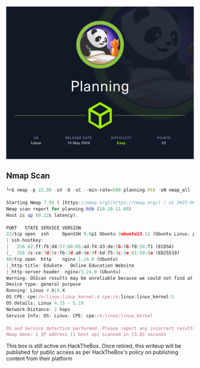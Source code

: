 ![image](img/Planning/Planning.png)


## Nmap Scan

```jsx
└─$ nmap -p 22,80 -sV -O -sC --min-rate=500 planning.htb -oN nmap_all

Starting Nmap 7.95 ( [https://nmap.org](https://nmap.org/) ) at 2025-06-12 08:50 EDT
Nmap scan report for planning.htb (10.10.11.68)
Host is up (0.12s latency).

PORT   STATE SERVICE VERSION
22/tcp open  ssh     OpenSSH 9.6p1 Ubuntu 3ubuntu13.11 (Ubuntu Linux; protocol 2.0)
| ssh-hostkey:
|   256 62:ff:f6:d4:57:88:05:ad:f4:d3:de:5b:9b:f8:50:f1 (ECDSA)
|_  256 4c:ce:7d:5c:fb:2d:a0:9e:9f:bd:f5:5c:5e:61:50:8a (ED25519)
80/tcp open  http    nginx 1.24.0 (Ubuntu)
|_http-title: Edukate - Online Education Website
|_http-server-header: nginx/1.24.0 (Ubuntu)
Warning: OSScan results may be unreliable because we could not find at least 1 open and 1 closed port
Device type: general purpose
Running: Linux 4.X|5.X
OS CPE: cpe:/o:linux:linux_kernel:4 cpe:/o:linux:linux_kernel:5
OS details: Linux 4.15 - 5.19
Network Distance: 2 hops
Service Info: OS: Linux; CPE: cpe:/o:linux:linux_kernel

OS and Service detection performed. Please report any incorrect results at https://nmap.org/submit/ .
Nmap done: 1 IP address (1 host up) scanned in 13.02 seconds
```


This box is still active on HackTheBox. Once retired, this writeup will be published for public access as per HackTheBox's policy on publishing content from their platform